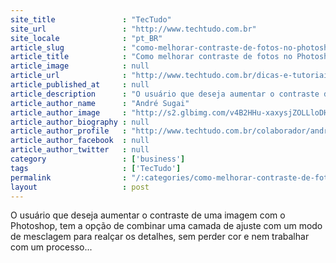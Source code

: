 ```yaml
---
site_title               : "TecTudo"
site_url                 : "http://www.techtudo.com.br"
site_locale              : "pt_BR"
article_slug             : "como-melhorar-contraste-de-fotos-no-photoshop-com-funcao-preto-e-branco"
article_title            : "Como melhorar contraste de fotos no Photoshop com função Preto e Branco"
article_image            : null
article_url              : "http://www.techtudo.com.br/dicas-e-tutoriais/noticia/2016/12/como-melhorar-contraste-de-fotos-no-photoshop-com-funcao-preto-e-branco.html"
article_published_at     : null
article_description      : "O usuário que deseja aumentar o contraste de uma imagem com o Photoshop, tem a opção de combinar uma camada de ajuste com um modo de mesclagem para realçar os detalhes, sem perder cor e nem trabalhar com um processo..."
article_author_name      : "André Sugai"
article_author_image     : "http://s2.glbimg.com/v4B2HHu-xaxysjZOLLloDHgvUpo=/30x30/s2.glbimg.com/GhHr-uDe45fTZ12aept32U6GKcs=/140x140/s.glbimg.com/po/tt2/f/original/2013/11/12/andre-sugai.jpg"
article_author_biography : null
article_author_profile   : "http://www.techtudo.com.br/colaborador/andre-sugai.html"
article_author_facebook  : null
article_author_twitter   : null
category                 : ['business']
tags                     : ['TecTudo']
permalink                : "/:categories/como-melhorar-contraste-de-fotos-no-photoshop-com-funcao-preto-e-branco/"
layout                   : post
---
```


O usuário que deseja aumentar o contraste de uma imagem com o Photoshop, tem a opção de combinar uma camada de ajuste com um modo de mesclagem para realçar os detalhes, sem perder cor e nem trabalhar com um processo...
